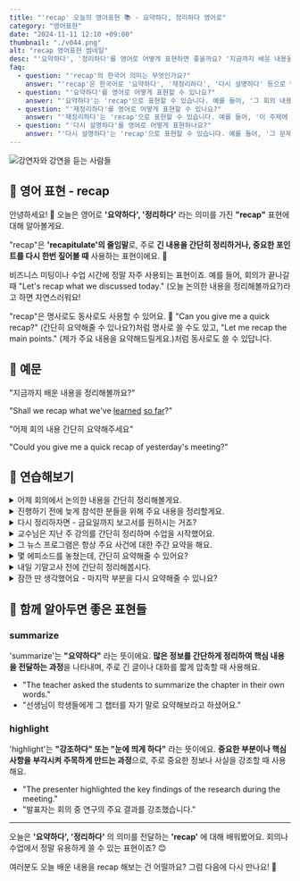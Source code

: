 ```yaml
---
title: "'recap' 오늘의 영어표현 📚 - 요약하다, 정리하다 영어로"
category: "영어표현"
date: "2024-11-11 12:10 +09:00"
thumbnail: "./v044.png"
alt: "recap 영어표현 썸네일"
desc: "'요약하다', '정리하다'를 영어로 어떻게 표현하면 좋을까요? '지금까지 배운 내용을 정리해볼까요?', '어제 회의 내용 간단히 요약해주세요' 등을 영어로 표현하는 법을 배워봅시다. 다양한 예문을 통해서 연습하고 본인의 표현으로 만들어 보세요."
faq:
  - question: "'recap'의 한국어 의미는 무엇인가요?"
    answer: "'recap'은 한국어로 '요약하다', '재정리하다', '다시 설명하다' 등으로 번역될 수 있습니다. 주로 긴 내용을 간단히 정리할 때 사용됩니다."
  - question: "'요약하다'를 영어로 어떻게 표현할 수 있나요?"
    answer: "'요약하다'는 'recap'으로 표현할 수 있습니다. 예를 들어, '그 회의 내용을 요약해 줄 수 있어?'는 'Can you recap what happened in the meeting?'로 말할 수 있습니다."
  - question: "'재정리하다'를 영어로 어떻게 표현할 수 있나요?"
    answer: "'재정리하다'는 'recap'으로 표현할 수 있습니다. 예를 들어, '이 주제에 대해 다시 재정리해 줘'는 'Please recap this topic'으로 말할 수 있습니다."
  - question: "'다시 설명하다'를 영어로 어떻게 표현하나요?"
    answer: "'다시 설명하다'는 'recap'으로 표현할 수 있습니다. 예를 들어, '그 문제에 대해 다시 설명해 줄 수 있어?'는 'Can you recap that issue for me?'로 표현할 수 있습니다."
---
```


![강연자와 강연을 듣는 사람들](./v044-1.jpg)

## 🌟 영어 표현 - recap

안녕하세요! 👋 오늘은 영어로 **'요약하다', '정리하다'** 라는 의미를 가진 **"recap"** 표현에 대해 알아볼게요.

"recap"은 **'recapitulate'의 줄임말**로, 주로 **긴 내용을 간단히 정리하거나, 중요한 포인트를 다시 한번 짚어볼 때** 사용하는 표현이에요. 🎯

비즈니스 미팅이나 수업 시간에 정말 자주 사용되는 표현이죠. 예를 들어, 회의가 끝나갈 때 "Let's recap what we discussed today." (오늘 논의한 내용을 정리해볼까요?)라고 하면 자연스러워요!

"recap"은 명사로도 동사로도 사용할 수 있어요. 📝 "Can you give me a quick recap?" (간단히 요약해줄 수 있나요?)처럼 명사로 쓸 수도 있고, "Let me recap the main points." (제가 주요 내용을 요약해드릴게요.)처럼 동사로도 쓸 수 있답니다.

## 📖 예문

"지금까지 배운 내용을 정리해볼까요?"

"Shall we recap what we've [learned](/blog/in-english/245.learn/) [so far](/blog/in-english/283.so-far/)?"

"어제 회의 내용 간단히 요약해주세요"

"Could you give me a quick recap of yesterday's meeting?"

## 💬 연습해보기

<details>
<summary>어제 회의에서 논의한 내용을 간단히 정리해볼게요.</summary>
<span>Let me quickly recap what we discussed in yesterday's meeting.</span>
</details>

<details>
<summary>진행하기 전에 늦게 참석한 분들을 위해 주요 내용을 정리할게요.</summary>
<span>Before we move on, I'll recap the main points for those who joined late.</span>
</details>

<details>
<summary>다시 정리하자면 - 금요일까지 보고서를 원하시는 거죠?</summary>
<span>Just to recap - you want the report by Friday, right?</span>
</details>

<details>
<summary>교수님은 지난 주 강의를 간단히 정리하며 수업을 시작했어요.</summary>
<span>The professor started class with a brief recap of last week's lecture.</span>
</details>

<details>
<summary>그 뉴스 프로그램은 항상 주요 사건에 대한 주간 요약을 해요.</summary>
<span>The news show always has a weekly recap of major events.</span>
</details>

<details>
<summary>몇 에피소드를 놓쳤는데, 간단히 요약해줄 수 있어요?</summary>
<span>I missed a few episodes - <a href="/blog/in-english/028.would-you-mind/">mind</a> giving me a quick recap?</span>
</details>

<details>
<summary>내일 기말고사 전에 간단히 정리해봅시다.</summary>
<span>Let's do a quick recap before the final exam tomorrow.</span>
</details>

<details>
<summary>잠깐 딴 생각했어요 - 마지막 부분을 다시 요약해줄 수 있나요?</summary>
<span>Hey, I <a href="/blog/in-english/008.zone-out/">zoned out</a> for a minute - could you recap that last part?</span>
</details>

## 🤝 함께 알아두면 좋은 표현들

### summarize

'summarize'는 **"요약하다"** 라는 뜻이에요. **많은 정보를 간단하게 정리하여 핵심 내용을 전달하는 과정**을 나타내며, 주로 긴 글이나 대화를 짧게 압축할 때 사용해요.

- "The teacher asked the students to summarize the chapter in their own words."
- "선생님이 학생들에게 그 챕터를 자기 말로 요약해보라고 하셨어요."

### highlight

'highlight'는 **"강조하다" 또는 "눈에 띄게 하다"** 라는 뜻이에요. **중요한 부분이나 핵심 사항을 부각시켜 주목하게 만드는 과정**으로, 주로 중요한 정보나 사실을 강조할 때 사용해요.

- "The presenter highlighted the key findings of the research during the meeting."
- "발표자는 회의 중 연구의 주요 결과를 강조했습니다."

---

오늘은 **'요약하다', '정리하다'** 의 의미를 전달하는 **'recap'** 에 대해 배워봤어요. 회의나 수업에서 정말 유용하게 쓸 수 있는 표현이죠? 😊

여러분도 오늘 배운 내용을 recap 해보는 건 어떨까요? 그럼 다음에 다시 만나요! 👋
